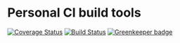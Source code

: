 # Personal CI build tools

[![Coverage Status](https://coveralls.io/repos/github/Alorel/personal-build-tools/badge.svg?branch=4.4.11)](https://coveralls.io/github/Alorel/personal-build-tools?branch=4.4.11)
[![Build Status](https://travis-ci.com/Alorel/personal-build-tools.svg?branch=4.4.11)](https://travis-ci.com/Alorel/personal-build-tools)
[![Greenkeeper badge](https://badges.greenkeeper.io/Alorel/ngx-decorators.svg)](https://greenkeeper.io/)

